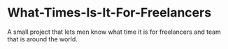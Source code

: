 # What-Times-Is-It-For-Freelancers
A small project that lets men know what time it is for freelancers and team that is around the world.
